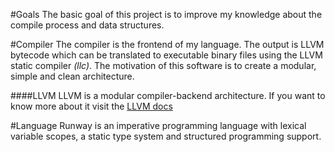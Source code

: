 #Goals
The basic goal of this project is to improve my knowledge about the compile process and data structures.

#Compiler
The compiler is the frontend of my language. The output is LLVM bytecode which can be translated to executable binary files using the LLVM static compiler *(llc)*.
The motivation of this software is to create a modular, simple and clean architecture.

####LLVM
LLVM is a modular compiler-backend architecture. If you want to know more about it visit the [LLVM docs](http://llvm.org/docs/)


#Language
Runway is an imperative programming language with lexical variable scopes, a static type system and structured programming support.
